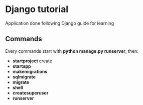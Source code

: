 # Django tutorial

Application done following Django guide for learning

## Commands
Every commands start with **python manage.py runserver**, then:
- **startproject <name>** create 
- **startapp <name>**
- **makemigrations <folder>**
- **sqlmigrate <folder> <version>**
- **migrate**
- **shell**
- **createsuperuser**
- **runserver**